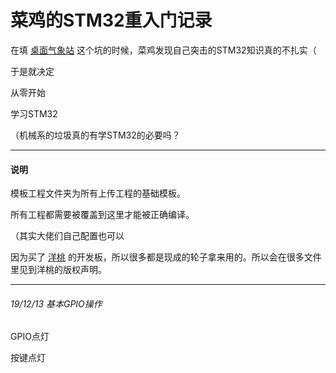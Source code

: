 # 菜鸡的STM32重入门记录

在填 [桌面气象站](https://github.com/DT9025A/DesktopWeatherStation) 这个坑的时候，菜鸡发现自己突击的STM32知识真的不扎实（ 

于是就决定

从零开始

学习STM32

（机械系的垃圾真的有学STM32的必要吗？

---

#### 说明

模板工程文件夹为所有上传工程的基础模板。

所有工程都需要被覆盖到这里才能被正确编译。

（其实大佬们自己配置也可以

因为买了 [洋桃](http://doyoung.net/YT/index.html) 的开发板，所以很多都是现成的轮子拿来用的。所以会在很多文件里见到洋桃的版权声明。

---

###### 19/12/13 基本GPIO操作

GPIO点灯

按键点灯